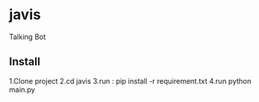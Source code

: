 # javis
Talking Bot

Install
-----

1.Clone project
2.cd javis
3.run : pip install -r requirement.txt
4.run python main.py

